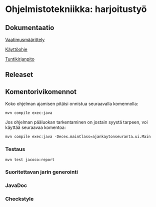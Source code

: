# Ohjelmistotekniikka: harjoitustyö

## Dokumentaatio
[Vaatimusmäärittely](https://github.com/ylireetta/ot-harjoitustyo/blob/master/dokumentaatio/vaatimusmaarittely.md)

[Käyttöohje](https://github.com/ylireetta/ot-harjoitustyo/blob/master/dokumentaatio/kayttoohje.md)

[Tuntikirjanpito](https://github.com/ylireetta/ot-harjoitustyo/blob/master/dokumentaatio/tuntikirjanpito.md)

## Releaset

## Komentorivikomennot
Koko ohjelman ajamisen pitäisi onnistua seuraavalla komennolla:
```
mvn compile exec:java
```
Jos ohjelman pääluokan tarkentaminen on jostain syystä tarpeen, voi käyttää seuraavaa komentoa:
```
mvn compile exec:java -Decex.mainClass=ajankaytonseuranta.ui.Main
```

### Testaus
```
mvn test jacoco:report
```

### Suoritettavan jarin generointi

### JavaDoc

### Checkstyle
